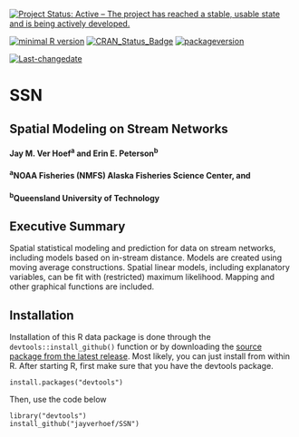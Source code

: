 [![Project Status: Active – The project has reached a stable, usable state and is being actively developed.](http://www.repostatus.org/badges/latest/active.svg)](http://www.repostatus.org/#active)

[![minimal R version](https://img.shields.io/badge/R%3E%3D-3.1.1-6666ff.svg)](https://cran.r-project.org/) [![CRAN\_Status\_Badge](http://www.r-pkg.org/badges/version/kotzeb0912)](https://cran.r-project.org/package=kotzeb0912) [![packageversion](https://img.shields.io/badge/Package%20version-1.1.18-orange.svg?style=flat-square)](commits/master)

[![Last-changedate](https://img.shields.io/badge/last%20change-2023--02--25-yellowgreen.svg)](/commits/master)

# SSN 
## Spatial Modeling on Stream Networks 

#### Jay M. Ver Hoef<sup>a</sup> and Erin E. Peterson<sup>b</sup>

#### <sup>a</sup>NOAA Fisheries (NMFS) Alaska Fisheries Science Center, and 
#### <sup>b</sup>Queensland University of Technology


Executive Summary
-----------------

Spatial statistical modeling and prediction for data on stream networks, including models based on in-stream distance.  Models are created using moving average constructions. Spatial linear models, including explanatory variables, can be fit with (restricted) maximum likelihood.  Mapping and other graphical functions are included.

Installation
------------

Installation of this R data package is done through the `devtools::install_github()` function or by downloading the [source package from the latest release](https://github.com/jayverhoef/SSN).  Most likely, you can just install from within R.  After starting R, first make sure that you have the devtools package.  

```
install.packages("devtools")
```

Then, use the code below

```
library("devtools")
install_github("jayverhoef/SSN")
```

